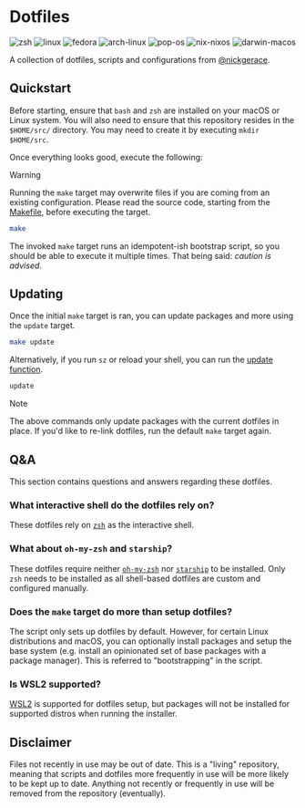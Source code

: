 # Dotfiles

![zsh](https://img.shields.io/badge/zsh-black?style=for-the-badge&logo=zsh)
![linux](https://img.shields.io/badge/linux-black?style=for-the-badge&logo=linux)
![fedora](https://img.shields.io/badge/fedora-black?style=for-the-badge&logo=fedora)
![arch-linux](https://img.shields.io/badge/arch_linux-black?style=for-the-badge&logo=archlinux)
![pop-os](https://img.shields.io/badge/pop!__os-black?style=for-the-badge&logo=popos)
![nix-nixos](https://img.shields.io/badge/nix_/_nixos-black?style=for-the-badge&logo=nixos)
![darwin-macos](https://img.shields.io/badge/darwin_\(macos\)-black?style=for-the-badge&logo=apple)

A collection of dotfiles, scripts and configurations from [@nickgerace](https://github.com/nickgerace).

## Quickstart

Before starting, ensure that `bash` and `zsh` are installed on your macOS or Linux system.
You will also need to ensure that this repository resides in the `$HOME/src/` directory.
You may need to create it by executing `mkdir $HOME/src`.

Once everything looks good, execute the following:

> [!WARNING]
> Running the `make` target may overwrite files if you are coming from an existing configuration.
> Please read the source code, starting from the [Makefile](Makefile), before executing the target.

```bash
make
```

The invoked `make` target runs an idempotent-ish bootstrap script, so you should be able to execute it multiple times.
That being said: *caution is advised*.

## Updating

Once the initial `make` target is ran, you can update packages and more using the `update` target.

```bash
make update
```

Alternatively, if you run `sz` or reload your shell, you can run the [update function](zsh/update.zsh).

```bash
update
```

> [!NOTE]
> The above commands only update packages with the current dotfiles in place.
> If you'd like to re-link dotfiles, run the default `make` target again.

## Q&A

This section contains questions and answers regarding these dotfiles.

### What interactive shell do the dotfiles rely on?

These dotfiles rely on [`zsh`](https://www.zsh.org/) as the interactive shell.

### What about `oh-my-zsh` and `starship`?

These dotfiles require neither [`oh-my-zsh`](https://ohmyz.sh/) nor [`starship`](https://starship.rs/) to be installed.
Only `zsh` needs to be installed as all shell-based dotfiles are custom and configured manually.

### Does the `make` target do more than setup dotfiles?

The script only sets up dotfiles by default.
However, for certain Linux distributions and macOS, you can optionally install packages and setup the base system (e.g. install an opinionated set of base packages with a package manager).
This is referred to "bootstrapping" in the script.

### Is WSL2 supported?

[WSL2](https://learn.microsoft.com/en-us/windows/wsl/) is supported for dotfiles setup, but packages will not be installed for supported distros when running the installer.

## Disclaimer

Files not recently in use may be out of date.
This is a "living" repository, meaning that scripts and dotfiles more frequently in use will be more likely to be kept up to date.
Anything not recently or frequently in use will be removed from the repository (eventually).
